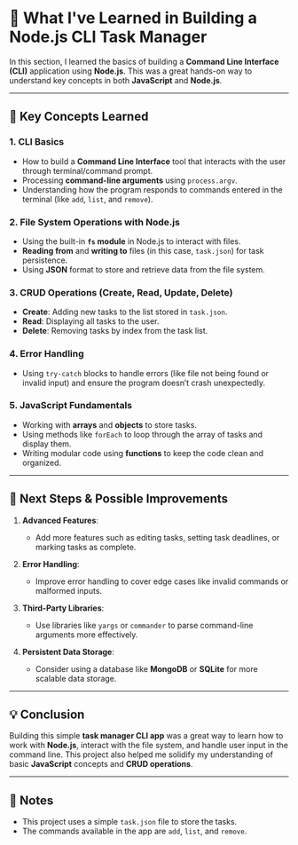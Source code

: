 # 📝 What I've Learned in Building a Node.js CLI Task Manager

In this section, I learned the basics of building a **Command Line Interface (CLI)** application using **Node.js**. This was a great hands-on way to understand key concepts in both **JavaScript** and **Node.js**.

---

## 🚀 Key Concepts Learned

### 1. **CLI Basics**

- How to build a **Command Line Interface** tool that interacts with the user through terminal/command prompt.
- Processing **command-line arguments** using `process.argv`.
- Understanding how the program responds to commands entered in the terminal (like `add`, `list`, and `remove`).

### 2. **File System Operations with Node.js**

- Using the built-in **`fs` module** in Node.js to interact with files.
- **Reading from** and **writing to** files (in this case, `task.json`) for task persistence.
- Using **JSON** format to store and retrieve data from the file system.

### 3. **CRUD Operations (Create, Read, Update, Delete)**

- **Create**: Adding new tasks to the list stored in `task.json`.
- **Read**: Displaying all tasks to the user.
- **Delete**: Removing tasks by index from the task list.

### 4. **Error Handling**

- Using `try-catch` blocks to handle errors (like file not being found or invalid input) and ensure the program doesn’t crash unexpectedly.

### 5. **JavaScript Fundamentals**

- Working with **arrays** and **objects** to store tasks.
- Using methods like `forEach` to loop through the array of tasks and display them.
- Writing modular code using **functions** to keep the code clean and organized.

---

## 📂 Next Steps & Possible Improvements

1. **Advanced Features**:

   - Add more features such as editing tasks, setting task deadlines, or marking tasks as complete.

2. **Error Handling**:

   - Improve error handling to cover edge cases like invalid commands or malformed inputs.

3. **Third-Party Libraries**:

   - Use libraries like `yargs` or `commander` to parse command-line arguments more effectively.

4. **Persistent Data Storage**:
   - Consider using a database like **MongoDB** or **SQLite** for more scalable data storage.

---

## 💡 Conclusion

Building this simple **task manager CLI app** was a great way to learn how to work with **Node.js**, interact with the file system, and handle user input in the command line. This project also helped me solidify my understanding of basic **JavaScript** concepts and **CRUD operations**.

---

## 📄 Notes

- This project uses a simple `task.json` file to store the tasks.
- The commands available in the app are `add`, `list`, and `remove`.
